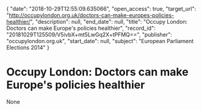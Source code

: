 {
  "date": "2018-10-29T12:55:09.635066", 
  "open_access": true, 
  "target_url": "http://occupylondon.org.uk/doctors-can-make-europes-policies-healthier/", 
  "description": null, 
  "end_date": null, 
  "title": "Occupy London: Doctors can make Europe's policies healthier", 
  "record_id": "20181029T125509/V5ivbX+mt5LwGq2X+tPFMQ==", 
  "publisher": "occupylondon.org.uk", 
  "start_date": null, 
  "subject": "European Parliament Elections 2014"
}

# Occupy London: Doctors can make Europe's policies healthier

None